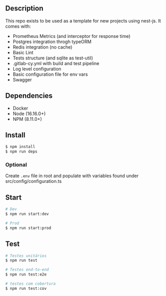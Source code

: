 ## Description
This repo exists to be used as a template for new projects using nest-js. It comes with:
- Prometheus Metrics (and interceptor for response time)
- Postgres integration throgh typeORM
- Redis integration (no cache)
- Basic Lint
- Tests structure (and sqlite as test-util) 
- .gitlab-cy.yml with build and test pipeline
- Log level configuration
- Basic configuration file for env vars
- Swagger

## Dependencies
- Docker
- Node (16.16.0+)
- NPM (8.11.0+)

## Install
```bash
$ npm install
$ npm run deps
```
### Optional
Create `.env` file in root and populate with variables found under src/config/configuration.ts

## Start
```bash
# Dev
$ npm run start:dev

# Prod
$ npm run start:prod
```

## Test
```bash
# Testes unitários
$ npm run test

# Testes end-to-end
$ npm run test:e2e

# testes com cobertura
$ npm run test:cov
```
